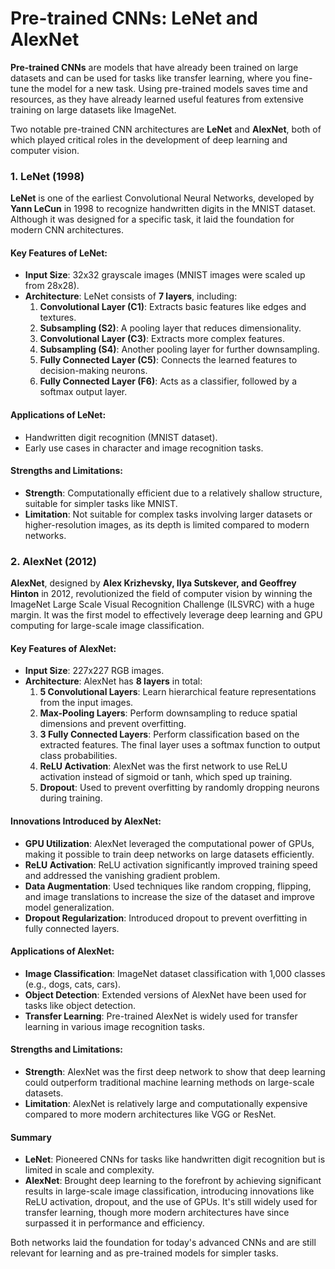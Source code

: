 
# Pre-trained CNNs: LeNet and AlexNet

**Pre-trained CNNs** are models that have already been trained on large datasets and can be used for tasks like transfer learning, where you fine-tune the model for a new task. Using pre-trained models saves time and resources, as they have already learned useful features from extensive training on large datasets like ImageNet.

Two notable pre-trained CNN architectures are **LeNet** and **AlexNet**, both of which played critical roles in the development of deep learning and computer vision.


### 1. **LeNet (1998)**

**LeNet** is one of the earliest Convolutional Neural Networks, developed by **Yann LeCun** in 1998 to recognize handwritten digits in the MNIST dataset. Although it was designed for a specific task, it laid the foundation for modern CNN architectures.

#### Key Features of LeNet:
- **Input Size**: 32x32 grayscale images (MNIST images were scaled up from 28x28).
- **Architecture**: LeNet consists of **7 layers**, including:
  1. **Convolutional Layer (C1)**: Extracts basic features like edges and textures.
  2. **Subsampling (S2)**: A pooling layer that reduces dimensionality.
  3. **Convolutional Layer (C3)**: Extracts more complex features.
  4. **Subsampling (S4)**: Another pooling layer for further downsampling.
  5. **Fully Connected Layer (C5)**: Connects the learned features to decision-making neurons.
  6. **Fully Connected Layer (F6)**: Acts as a classifier, followed by a softmax output layer.

#### Applications of LeNet:
- Handwritten digit recognition (MNIST dataset).
- Early use cases in character and image recognition tasks.

#### Strengths and Limitations:
- **Strength**: Computationally efficient due to a relatively shallow structure, suitable for simpler tasks like MNIST.
- **Limitation**: Not suitable for complex tasks involving larger datasets or higher-resolution images, as its depth is limited compared to modern networks.


### 2. **AlexNet (2012)**

**AlexNet**, designed by **Alex Krizhevsky, Ilya Sutskever, and Geoffrey Hinton** in 2012, revolutionized the field of computer vision by winning the ImageNet Large Scale Visual Recognition Challenge (ILSVRC) with a huge margin. It was the first model to effectively leverage deep learning and GPU computing for large-scale image classification.

#### Key Features of AlexNet:
- **Input Size**: 227x227 RGB images.
- **Architecture**: AlexNet has **8 layers** in total:
  1. **5 Convolutional Layers**: Learn hierarchical feature representations from the input images.
  2. **Max-Pooling Layers**: Perform downsampling to reduce spatial dimensions and prevent overfitting.
  3. **3 Fully Connected Layers**: Perform classification based on the extracted features. The final layer uses a softmax function to output class probabilities.
  4. **ReLU Activation**: AlexNet was the first network to use ReLU activation instead of sigmoid or tanh, which sped up training.
  5. **Dropout**: Used to prevent overfitting by randomly dropping neurons during training.

#### Innovations Introduced by AlexNet:
- **GPU Utilization**: AlexNet leveraged the computational power of GPUs, making it possible to train deep networks on large datasets efficiently.
- **ReLU Activation**: ReLU activation significantly improved training speed and addressed the vanishing gradient problem.
- **Data Augmentation**: Used techniques like random cropping, flipping, and image translations to increase the size of the dataset and improve model generalization.
- **Dropout Regularization**: Introduced dropout to prevent overfitting in fully connected layers.

#### Applications of AlexNet:
- **Image Classification**: ImageNet dataset classification with 1,000 classes (e.g., dogs, cats, cars).
- **Object Detection**: Extended versions of AlexNet have been used for tasks like object detection.
- **Transfer Learning**: Pre-trained AlexNet is widely used for transfer learning in various image recognition tasks.

#### Strengths and Limitations:
- **Strength**: AlexNet was the first deep network to show that deep learning could outperform traditional machine learning methods on large-scale datasets.
- **Limitation**: AlexNet is relatively large and computationally expensive compared to more modern architectures like VGG or ResNet.



#### Summary

- **LeNet**: Pioneered CNNs for tasks like handwritten digit recognition but is limited in scale and complexity.
- **AlexNet**: Brought deep learning to the forefront by achieving significant results in large-scale image classification, introducing innovations like ReLU activation, dropout, and the use of GPUs. It's still widely used for transfer learning, though more modern architectures have since surpassed it in performance and efficiency.

Both networks laid the foundation for today's advanced CNNs and are still relevant for learning and as pre-trained models for simpler tasks.